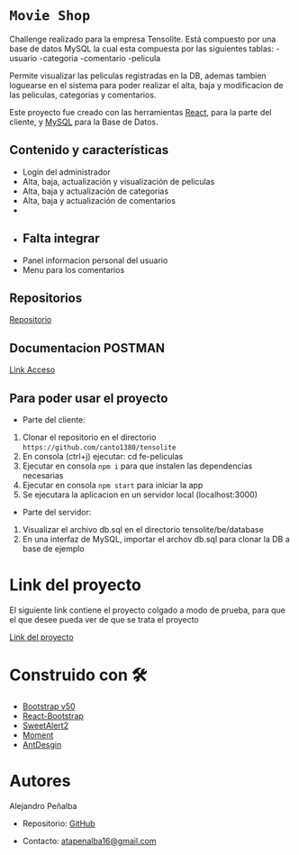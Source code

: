 # `Movie Shop`

Challenge realizado para la empresa Tensolite.
Está compuesto por una base de datos MySQL la cual esta compuesta por las siguientes tablas:
-usuario
-categoria
-comentario
-pelicula

Permite visualizar las peliculas registradas en la DB, ademas tambien loguearse en el sistema para poder realizar el alta, baja y modificacion de las peliculas, categorias y comentarios.

Este proyecto fue creado con las herramientas [React](https://es.reactjs.org/), para la parte del cliente, y [MySQL](https://www.mysql.com/) para la Base de Datos.

## Contenido y características

- Login del administrador
- Alta, baja, actualización y visualización de peliculas
- Alta, baja y actualización de categorias
- Alta, baja y actualización de comentarios
-
- ## Falta integrar
- Panel informacion personal del usuario
- Menu para los comentarios

## Repositorios

[Repositorio](https://github.com/canto1380/tensolite)

## Documentacion POSTMAN

[Link Acceso](https://team-cofaral.postman.co/workspace/ae6a0de7-7c6e-4989-8bad-9bdacfe9f4b5/collection/12587295-9b841a8f-b836-4709-9fdd-cbd603fc39aa?action=share&creator=12587295)

## Para poder usar el proyecto

- Parte del cliente:

1. Clonar el repositorio en el directorio `https://github.com/canto1380/tensolite`
2. En consola (ctrl+j) ejecutar: cd fe-peliculas
3. Ejecutar en consola `npm i` para que instalen las dependencias necesarias
4. Ejecutar en consola `npm start` para iniciar la app
5. Se ejecutara la aplicacion en un servidor local (localhost:3000)

- Parte del servidor:

1. Visualizar el archivo db.sql en el directorio tensolite/be/database
2. En una interfaz de MySQL, importar el archov db.sql para clonar la DB a base de ejemplo

# Link del proyecto

El siguiente link contiene el proyecto colgado a modo de prueba, para que el que desee pueda ver de que se trata el proyecto

[Link del proyecto](https://therollingpostnews.netlify.app/)

# Construido con 🛠

- [Bootstrap v50](https://getbootstrap.com/docs/5.0/getting-started/introduction/)
- [React-Bootstrap](https://react-bootstrap.netlify.app/)
- [SweetAlert2](https://sweetalert2.github.io/)
- [Moment](https://momentjs.com/)
- [AntDesgin](https://ant.design/)

# Autores

Alejandro Peñalba

- Repositorio: [GitHub](https://github.com/canto1380)

- Contacto: atapenalba16@gmail.com

